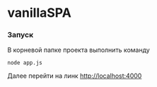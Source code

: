 # vanillaSPA
### Запуск
В корневой папке проекта выполнить команду
```
node app.js
```
Далее перейти на линк [http://localhost:4000](http://localhost:4000)
